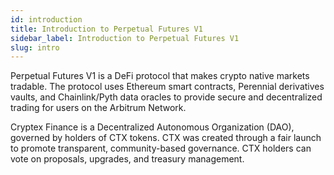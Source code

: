 ```yaml
---
id: introduction
title: Introduction to Perpetual Futures V1
sidebar_label: Introduction to Perpetual Futures V1
slug: intro
---
```


Perpetual Futures V1 is a DeFi protocol that makes crypto native markets tradable.
The protocol uses Ethereum smart contracts, Perennial derivatives vaults, and Chainlink/Pyth data oracles to provide secure and decentralized trading for users on the Arbitrum Network.

Cryptex Finance is a Decentralized Autonomous Organization (DAO),
governed by holders of CTX tokens.
CTX was created through a fair launch to promote transparent, community-based governance.
CTX holders can vote on proposals, upgrades, and treasury management.
